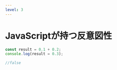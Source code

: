 ```yaml
---
level: 3
---
```

# <logos-javascript /> JavaScriptが持つ反意図性

```js
const result = 0.1 + 0.2;
console.log(result = 0.3);

//false
```
